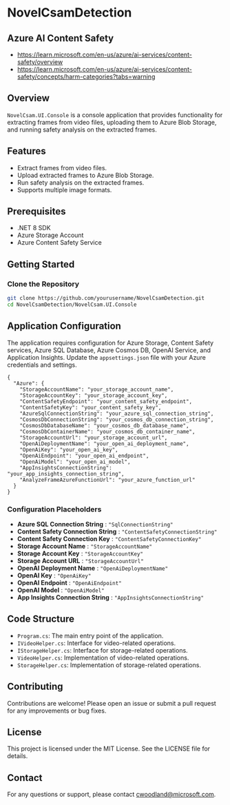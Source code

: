 # NovelCsamDetection

## Azure AI Content Safety

- https://learn.microsoft.com/en-us/azure/ai-services/content-safety/overview
- https://learn.microsoft.com/en-us/azure/ai-services/content-safety/concepts/harm-categories?tabs=warning

## Overview

`NovelCsam.UI.Console` is a console application that provides functionality for extracting frames from video files, uploading them to Azure Blob Storage, and running safety analysis on the extracted frames.

## Features

- Extract frames from video files.
- Upload extracted frames to Azure Blob Storage.
- Run safety analysis on the extracted frames.
- Supports multiple image formats.

## Prerequisites

- .NET 8 SDK
- Azure Storage Account
- Azure Content Safety Service

## Getting Started

### Clone the Repository

```sh
git clone https://github.com/yourusername/NovelCsamDetection.git
cd NovelCsamDetection/NovelCsam.UI.Console
```

## Application Configuration

The application requires configuration for Azure Storage, Content Safety services, Azure SQL Database, Azure Cosmos DB, OpenAI Service, and Application Insights. Update the `appsettings.json` file with your Azure credentials and settings.

```
{
  "Azure": {
    "StorageAccountName": "your_storage_account_name",
    "StorageAccountKey": "your_storage_account_key",
    "ContentSafetyEndpoint": "your_content_safety_endpoint",
    "ContentSafetyKey": "your_content_safety_key",
    "AzureSqlConnectionString": "your_azure_sql_connection_string",
    "CosmosDbConnectionString": "your_cosmos_db_connection_string",
    "CosmosDbDatabaseName": "your_cosmos_db_database_name",
    "CosmosDbContainerName": "your_cosmos_db_container_name",
    "StorageAccountUrl": "your_storage_account_url",
    "OpenAiDeploymentName": "your_open_ai_deployment_name",
    "OpenAiKey": "your_open_ai_key",
    "OpenAiEndpoint": "your_open_ai_endpoint",
    "OpenAiModel": "your_open_ai_model",
    "AppInsightsConnectionString": "your_app_insights_connection_string",
    "AnalyzeFrameAzureFunctionUrl": "your_azure_function_url"
  }
}
```

### Configuration Placeholders

* **Azure SQL Connection String** : `"SqlConnectionString"`
* **Content Safety Connection String** : `"ContentSafetyConnectionString"`
* **Content Safety Connection Key** : `"ContentSafetyConnectionKey"`
* **Storage Account Name** : `"StorageAccountName"`
* **Storage Account Key** : `"StorageAccountKey"`
* **Storage Account URL** : `"StorageAccountUrl"`
* **OpenAI Deployment Name** : `"OpenAiDeploymentName"`
* **OpenAI Key** : `"OpenAiKey"`
* **OpenAI Endpoint** : `"OpenAiEndpoint"`
* **OpenAI Model** : `"OpenAiModel"`
* **App Insights Connection String** : `"AppInsightsConnectionString"`

## Code Structure

* `Program.cs`: The main entry point of the application.
* `IVideoHelper.cs`: Interface for video-related operations.
* `IStorageHelper.cs`: Interface for storage-related operations.
* `VideoHelper.cs`: Implementation of video-related operations.
* `StorageHelper.cs`: Implementation of storage-related operations.

## Contributing

Contributions are welcome! Please open an issue or submit a pull request for any improvements or bug fixes.

## License

This project is licensed under the MIT License. See the LICENSE file for details.

## Contact

For any questions or support, please contact [c](vscode-file://vscode-app/c:/Users/cwoodland/AppData/Local/Programs/Microsoft%20VS%20Code/resources/app/out/vs/code/electron-sandbox/workbench/workbench.html)woodland@microsoft.com.
